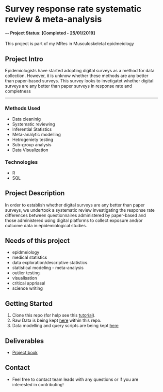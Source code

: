 
# Survey response rate systematic review & meta-analysis


#### -- Project Status: [Completed - 25/01/2019]


This project is part of my MRes in Musculoskeletal epidmeiology 

## Project Intro

Epidemiologists have started adopting digital surveys as a method for data collection. However, it is unknow whether these methods are any better than paper-based surveys. This survey looks to invetigatet whether digital surveys are any better than paper surveys in response rate and completness

________

### Methods Used
* Data cleaninig 
* Systematic reviewing
* Inferential Statistics
* Meta-analytic modelling
* Hetrogeniety testing
* Sub-group analysis
* Data Visualization

### Technologies
* R 
* SQL

## Project Description
In order to establish whether digital surveys are any better than paper surveys, we undertook a systematic review investigating the response rate differences between questionnaires administered by paper-based and those administered using digital platforms to collect exposure and/or outcome data in epidemiological studies.


## Needs of this project
- epidmeiology
- medical statistics
- data exploration/descriptive statistics
- statistical modeling  - meta-analysis
- outlier testing
- visualisation 
- critical appriasal
- science writing


## Getting Started

1. Clone this repo (for help see this [tutorial](https://help.github.com/articles/cloning-a-repository/)).
2. Raw Data is being kept [here](data) within this repo.
3. Data modelling and query scripts are being kept [here](code)


## Deliverables
* [Project book](https://bookdown.org/mohamedayusuf87/SR_Report/)

## Contact
* Feel free to contact team leads with any questions or if you are interested in contributing!
